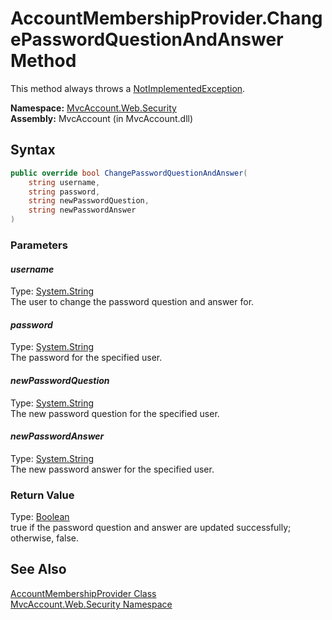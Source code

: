 AccountMembershipProvider.ChangePasswordQuestionAndAnswer Method
================================================================
This method always throws a [NotImplementedException][1].

**Namespace:** [MvcAccount.Web.Security][2]  
**Assembly:** MvcAccount (in MvcAccount.dll)

Syntax
------

```csharp
public override bool ChangePasswordQuestionAndAnswer(
	string username,
	string password,
	string newPasswordQuestion,
	string newPasswordAnswer
)
```

### Parameters

#### *username*
Type: [System.String][3]  
The user to change the password question and answer for.

#### *password*
Type: [System.String][3]  
The password for the specified user.

#### *newPasswordQuestion*
Type: [System.String][3]  
The new password question for the specified user.

#### *newPasswordAnswer*
Type: [System.String][3]  
The new password answer for the specified user.

### Return Value
Type: [Boolean][4]  
true if the password question and answer are updated successfully; otherwise, false.

See Also
--------
[AccountMembershipProvider Class][5]  
[MvcAccount.Web.Security Namespace][2]  

[1]: http://msdn.microsoft.com/en-us/library/6byb74h9
[2]: ../README.md
[3]: http://msdn.microsoft.com/en-us/library/s1wwdcbf
[4]: http://msdn.microsoft.com/en-us/library/a28wyd50
[5]: README.md